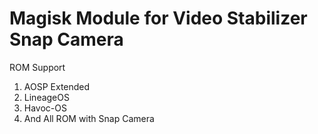 # Magisk Module for Video Stabilizer Snap Camera

ROM Support
1. AOSP Extended
2. LineageOS
3. Havoc-OS
4. And All ROM with Snap Camera


